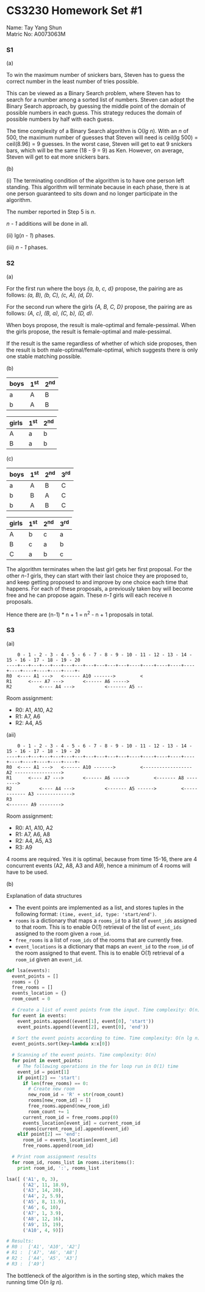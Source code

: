 CS3230 Homework Set #1
==

Name: Tay Yang Shun  
Matric No: A0073063M

### S1 

(a)

To win the maximum number of snickers bars, Steven has to guess the correct number in the least number of tries possible. 

This can be viewed as a Binary Search problem, where Steven has to search for a number among a sorted list of numbers.
Steven can adopt the Binary Search approach, by guessing the middle point of the domain of possible numbers in each guess. This strategy reduces the domain of possible numbers by half with each guess.

The time complexity of a Binary Search algorithm is O(*lg n*). With an *n* of 500, the maximum number of guesses that Steven will need is ceil(lg 500) = ceil(8.96) = 9 guesses. In the worst case, Steven will get to eat 9 snickers bars, which will be the same (18 - 9 = 9) as Ken. However, on average, Steven will get to eat more snickers bars.

(b)

(i) The terminating condition of the algorithm is to have one person left standing. This algorithm will terminate because in each phase, there is at one person guaranteed to sits down and no longer participate in the algorithm. 

The number reported in Step 5 is *n*.

*n - 1* additions will be done in all.

(ii) lg(*n - 1*) phases.

(iii) *n - 1* phases.

### S2

(a)

For the first run where the boys *{a, b, c, d}* propose, the pairing are as follows: *(a, B), (b, C), (c, A), (d, D)*.

For the second run where the girls *{A, B, C, D}* propose, the pairing are as follows: *(A, c), (B, a), (C, b), (D, d)*.

When boys propose, the result is male-optimal and female-pessimal. 
When the girls propose, the result is female-optimal and male-pessimal.

If the result is the same regardless of whether of which side proposes, then the result is both
male-optimal/female-optimal, which suggests there is only one stable matching possible.

(b)

| boys | 1<sup>st<sup> | 2<sup>nd<sup> |
|------|-----|-----|
|  a   |  A  |  B  |
|  b   |  A  |  B  |

| girls | 1<sup>st<sup> | 2<sup>nd<sup> |
|-------|-----|-----|
|   A   |  a  |  b  |
|   B   |  a  |  b  |

(c)


| boys | 1<sup>st<sup> | 2<sup>nd<sup> | 3<sup>rd<sup> |
|------|-----|-----|-----|
|  a   |  A  |  B  |  C  |
|  b   |  B  |  A  |  C  |
|  b   |  A  |  B  |  C  |

| girls | 1<sup>st<sup> | 2<sup>nd<sup> | 3<sup>rd<sup> |
|-------|-----|-----|-----|
|   A   |  b  |  c  |  a  |
|   B   |  c  |  a  |  b  |
|   C   |  a  |  b  |  c  |

The algorithm terminates when the last girl gets her first proposal.
For the other *n-1* girls, they can start with their last choice they are proposed to,
and keep getting proposed to and improve by one choice each time that happens.
For each of these proposals, a previously taken boy will become free and he can propose again.
These *n-1* girls will each receive n proposals.

Hence there are (n-1) * n + 1 = n<sup>2</sup> - n + 1 proposals in total.

### S3

(ai)

```
    0 - 1 - 2 - 3 - 4 - 5 - 6 - 7 - 8 - 9 - 10 - 11 - 12 - 13 - 14 - 15 - 16 - 17 - 18 - 19 - 20
----+---+---+---+---+---+---+---+---+---+---+----+----+----+----+----+----+----+----+----+----+-
R0  <---- A1 --->   <------ A10 ------->         <
R1      <---- A7 --->       <------ A6 ----->     
R2          <---- A4 --->           <------- A5 --
```

Room assignment: 
- R0: A1, A10, A2
- R1: A7, A6
- R2: A4, A5

(aii)

```
    0 - 1 - 2 - 3 - 4 - 5 - 6 - 7 - 8 - 9 - 10 - 11 - 12 - 13 - 14 - 15 - 16 - 17 - 18 - 19 - 20
----+---+---+---+---+---+---+---+---+---+---+----+----+----+----+----+----+----+----+----+----+-
R0  <---- A1 --->   <------ A10 ------->         <------------------ A2 ----------------->
R1      <---- A7 --->       <------ A6 ----->         <------- A8 --------> 
R2          <---- A4 --->           <------- A5 ------>         <------------ A3 ------------->
R3                                                                   <------- A9 -------->
```

Room assignment: 
- R0: A1, A10, A2
- R1: A7, A6, A8
- R2: A4, A5, A3
- R3: A9

4 rooms are required.
Yes it is optimal, because from time 15-16, there are 4 concurrent events (A2, A8, A3 and A9), hence a minimum of 4 rooms will have to be used.

(b)

Explanation of data structures

- The event points are implemented as a list, and stores tuples in the following format: `(time, event_id, type: 'start/end')`.
- `rooms` is a dictionary that maps a `rooms_id` to a list of `event_ids` assigned to that room. This is to enable O(*1*) retrieval of the list of `event_ids` assigned to the room given a `room_id`.
- `free_rooms` is a list of `room_ids` of the rooms that are currently free.
- `event_locations` is a dictionary that maps an `event_id` to the `room_id` of the room assigned to that event. This is to enable O(*1*) retrieval of a `room_id` given an `event_id`.

```py
def lsa(events):
  event_points = []
  rooms = {}
  free_rooms = []
  events_location = {}
  room_count = 0

  # Create a list of event points from the input. Time complexity: O(n)
  for event in events:
    event_points.append((event[1], event[0], 'start'))
    event_points.append((event[2], event[0], 'end'))
  
  # Sort the event points according to time. Time complexity: O(n lg n)
  event_points.sort(key=lambda x:x[0])

  # Scanning of the event points. Time complexity: O(n)
  for point in event_points:
    # The following operations in the for loop run in O(1) time
    event_id = point[1]
    if point[2] == 'start':
      if len(free_rooms) == 0:
        # Create new room
        new_room_id = 'R' + str(room_count)
        rooms[new_room_id] = []
        free_rooms.append(new_room_id)
        room_count += 1
      current_room_id = free_rooms.pop(0)
      events_location[event_id] = current_room_id
      rooms[current_room_id].append(event_id)
    elif point[2] == 'end':
      room_id = events_location[event_id]
      free_rooms.append(room_id)

  # Print room assignment results
  for room_id, rooms_list in rooms.iteritems():
    print room_id, ':', rooms_list

lsa([ ('A1', 0, 3), 
      ('A2', 11, 18.9), 
      ('A3', 14, 20), 
      ('A4', 2, 5.9), 
      ('A5', 8, 11.9), 
      ('A6', 6, 10), 
      ('A7', 1, 3.9), 
      ('A8', 12, 16), 
      ('A9', 15, 19), 
      ('A10', 4, 9)])

# Results:
# R0 :  ['A1', 'A10', 'A2']
# R1 :  ['A7', 'A6', 'A8']
# R2 :  ['A4', 'A5', 'A3']
# R3 :  ['A9']
```

The bottleneck of the algorithm is in the sorting step, which makes the running time O(*n lg n*).
